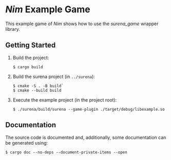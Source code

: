 # _Nim_ Example Game

This example game of _Nim_ shows how to use the _surena_game_ wrapper library.

## Getting Started

1. Build the project:
   ```
   $ cargo build
   ```
2. Build the surena project (in `../surena`):
   ```
   $ cmake -S . -B build`
   $ cmake --build build
   ```
3. Execute the example project (in the project root):
   ```
   $ ./surena/build/surena --game-plugin ./target/debug/libexample.so
   ```

## Documentation

The source code is documented and, additionally, some documentation can be
generated using:

```
$ cargo doc --no-deps --document-private-items --open
```
